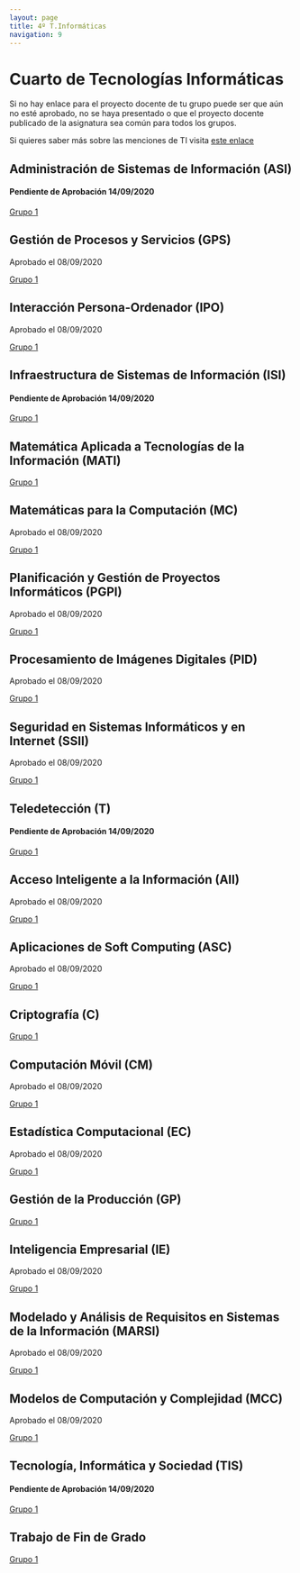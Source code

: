 ```yaml
---
layout: page
title: 4º T.Informáticas
navigation: 9
---
```


# Cuarto de Tecnologías Informáticas

Si no hay enlace para el proyecto docente de tu grupo puede ser que aún no esté aprobado, no se haya presentado o que el proyecto docente publicado de la asignatura sea común para todos los grupos.

Si quieres saber más sobre las menciones de TI visita [este enlace](https://dlga.github.io/2020/09/11/mencionesti.html)


## Administración de Sistemas de Información (ASI)

#### Pendiente de Aprobación 14/09/2020

[Grupo 1](https://uses0-my.sharepoint.com/:b:/g/personal/delegacion_etsii_us_es/EWDsLZMfJR1Iii-Z9GTodc0BKXwosKotO6k_hHlVAO-FUQ?e=MD8CvT)


## Gestión de Procesos y Servicios (GPS)

Aprobado el 08/09/2020

[Grupo 1](https://uses0-my.sharepoint.com/:b:/g/personal/delegacion_etsii_us_es/EVbYHhZNAjZPska2EUcLmkYBNU4C42UB2CcYBzCf7REzTw?e=XFI9Hs)


## Interacción Persona-Ordenador (IPO)

Aprobado el 08/09/2020

[Grupo 1](https://uses0-my.sharepoint.com/:b:/g/personal/delegacion_etsii_us_es/EdGK-MCZDFZBgsUyWFnXweYBNSkemuzVJfKqJYMEH2I3Sg?e=z2YaDq)


## Infraestructura de Sistemas de Información (ISI)

#### Pendiente de Aprobación 14/09/2020

[Grupo 1](https://uses0-my.sharepoint.com/:b:/g/personal/delegacion_etsii_us_es/EW_jX1hRByFPjG-Qc_MQRQcBJMtLntlcw2qtofDdJzLmWw?e=ACjzf6)


## Matemática Aplicada a Tecnologías de la Información (MATI)

[Grupo 1](https://sevius.us.es/asignus/proyectopublicado.php?codasig=2060038&vac=1106588&gac=1)


## Matemáticas para la Computación (MC)

Aprobado el 08/09/2020

[Grupo 1](https://uses0-my.sharepoint.com/:b:/g/personal/delegacion_etsii_us_es/ETisQJz2E2BLlIE7zUNVMZEBeROMXGHxf5VGxyqwRbh5nA?e=887cM5)


## Planificación y Gestión de Proyectos Informáticos (PGPI)

Aprobado el 08/09/2020

[Grupo 1](https://sevius.us.es/asignus/proyectopublicado.php?codasig=2060040&vac=1106465&gac=1)


## Procesamiento de Imágenes Digitales (PID)

Aprobado el 08/09/2020

[Grupo 1](https://uses0-my.sharepoint.com/:b:/g/personal/delegacion_etsii_us_es/ERdb9tgfsalJhgFbTrbG4ggBOyZEnbbdCJSNOVqILkAPkA?e=qG1wgn)


## Seguridad en Sistemas Informáticos y en Internet (SSII)

Aprobado el 08/09/2020

[Grupo 1](https://uses0-my.sharepoint.com/:b:/g/personal/delegacion_etsii_us_es/EUVEfAbphBlMv03KWBAWDzYBdL4xzhN_7RjbZI_2CXpBaw?e=HPeNlI)


## Teledetección (T)

#### Pendiente de Aprobación 14/09/2020

[Grupo 1](https://uses0-my.sharepoint.com/:b:/g/personal/delegacion_etsii_us_es/EbOdtlu6guNHrQxj8pxYFNwB6N1TdNPbEIMVLy7o07kXCg?e=TCdwAg)


## Acceso Inteligente a la Información (AII)

Aprobado el 08/09/2020

[Grupo 1](https://uses0-my.sharepoint.com/:b:/g/personal/delegacion_etsii_us_es/EUtDmg1Vci5HmEUvNitut1IB_qFEuz2rABu_3UFj4iznYQ?e=UqgVDV)


## Aplicaciones de Soft Computing (ASC)

Aprobado el 08/09/2020

[Grupo 1](https://sevius.us.es/asignus/proyectopublicado.php?codasig=2060044&vac=1106238&gac=1)


## Criptografía (C)

[Grupo 1](https://sevius.us.es/asignus/proyectopublicado.php?codasig=2060046&vac=1107173&gac=1)


## Computación Móvil (CM)

Aprobado el 08/09/2020

[Grupo 1](https://uses0-my.sharepoint.com/:b:/g/personal/delegacion_etsii_us_es/EXDQF1bNGhRGpsMbm_egl6QBXd_FSZKJuQI40_QgEU4jgA?e=bc5QkF)


## Estadística Computacional (EC)

Aprobado el 08/09/2020

[Grupo 1](https://sevius.us.es/asignus/proyectopublicado.php?codasig=2060047&vac=1115824&gac=1)


## Gestión de la Producción (GP)

[Grupo 1](https://sevius.us.es/asignus/proyectopublicado.php?codasig=2060048&vac=1107058&gac=1)


## Inteligencia Empresarial (IE)

Aprobado el 08/09/2020

[Grupo 1](https://uses0-my.sharepoint.com/:b:/g/personal/delegacion_etsii_us_es/Eez38kVGKORHpsEmg8h3xrwBqXvwlr0Tllkg4YpK2YNK9w?e=lir3mf)


## Modelado y Análisis de Requisitos en Sistemas de la Información (MARSI)

Aprobado el 08/09/2020

[Grupo 1](https://uses0-my.sharepoint.com/:b:/g/personal/delegacion_etsii_us_es/EaZ-xMLFN3lApRLOyiLvlOIBALgmRokVEWLGQ_Eqsk-Xzg?e=C263dx)


## Modelos de Computación y Complejidad (MCC)

Aprobado el 08/09/2020

[Grupo 1](https://uses0-my.sharepoint.com/:b:/g/personal/delegacion_etsii_us_es/ETSjqMiRcx9Is-ZDfgNHiUIBeTlRR88CAKOlooi7YFuwPw?e=VyTr1N)


## Tecnología, Informática y Sociedad (TIS)

#### Pendiente de Aprobación 14/09/2020

[Grupo 1](https://uses0-my.sharepoint.com/:b:/g/personal/delegacion_etsii_us_es/EeA_tbQkzjpLq45hy2FbDR4BEjHyYmIPZFrtjoL3g6uyYA?e=xHWmtC)

## Trabajo de Fin de Grado

[Grupo 1](https://sevius.us.es/asignus/programapublicado.php?codasig=2060053)

